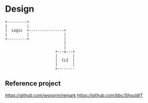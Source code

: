 # Design

```diagram
+---------+
|         |
|  Logic  +----------------+
|         |                |
+---------+                |
                           |
                           |
                       +---v---+
                       |       |
                       |  CLI  |
                       |       |
                       +--------
```

## Reference project

<https://github.com/wooorm/remark>
<https://github.com/bbc/ShouldIT>
